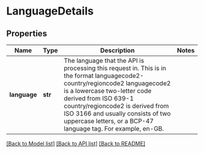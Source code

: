 # LanguageDetails

## Properties
Name | Type | Description | Notes
------------ | ------------- | ------------- | -------------
**language** | **str** | The language that the API is processing this request in.  This is in the format languagecode2-country/regioncode2  languagecode2 is a lowercase two-letter code derived from ISO 639-1  country/regioncode2 is derived from ISO 3166 and usually consists of two uppercase letters, or a BCP-47 language tag.  For example, en-GB. | 

[[Back to Model list]](../README.md#documentation-for-models) [[Back to API list]](../README.md#documentation-for-api-endpoints) [[Back to README]](../README.md)


